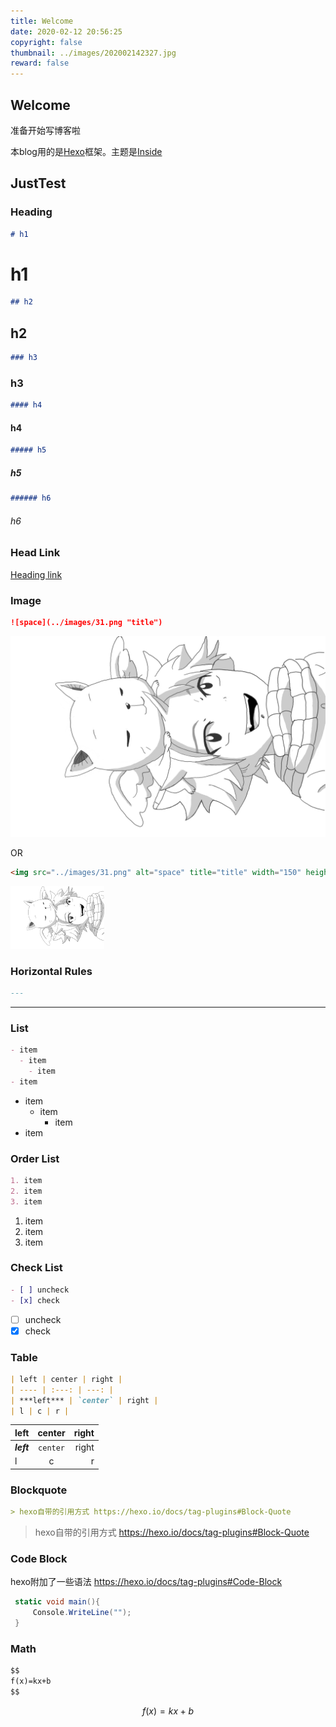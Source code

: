```yaml
---
title: Welcome
date: 2020-02-12 20:56:25
copyright: false
thumbnail: ../images/202002142327.jpg
reward: false
---
```


## Welcome

准备开始写博客啦

本blog用的是[Hexo]框架。主题是[Inside]

[Hexo]: https://hexo.io/
[Inside]: https://blog.oniuo.com/

## JustTest

### Heading

``` md
# h1
```

# h1

``` md
## h2
```

## h2

``` md
### h3
```

### h3

``` md
#### h4
```

#### h4

```md
##### h5
```

##### h5

```md
###### h6
```

###### h6

### Head Link

[Heading link](#Heading)

### Image

```md
![space](../images/31.png "title")
```

![space](../images/31.png "title")

OR

```html
<img src="../images/31.png" alt="space" title="title" width="150" height="100" />
```

<img src="../images/31.png" alt="space"  title="title" width="150" height="100" />

### Horizontal Rules

```md
---
```

---

### List

```md
- item
  - item
    - item
- item
```

- item
  - item
    - item
- item

### Order List

```md
1. item
2. item
3. item
```

1. item
2. item
3. item

### Check List

```md
- [ ] uncheck
- [x] check
```

- [ ] uncheck
- [x] check

### Table

```md
| left | center | right |
| ---- | :---: | ---: |
| ***left*** | `center` | right |
| l | c | r |
```

| left | center | right |
| ---- | :---: | ---: |
| ***left*** | `center` | right |
| l | c | r |

### Blockquote

```md
> hexo自带的引用方式 https://hexo.io/docs/tag-plugins#Block-Quote
```

> hexo自带的引用方式 https://hexo.io/docs/tag-plugins#Block-Quote

### Code Block

hexo附加了一些语法 https://hexo.io/docs/tag-plugins#Code-Block

```cs
 static void main(){
     Console.WriteLine("");
 }
```

### Math

```md
$$
f(x)=kx+b
$$
```

$$
f(x)=kx+b
$$
